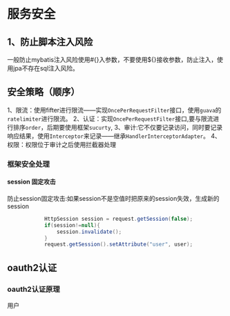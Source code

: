 # 服务安全
## 1、防止脚本注入风险
一般防止mybatis注入风险使用#{}入参数，不要使用${}接收参数，防止注入，使用jpa不存在sql注入风险。
## 安全策略（顺序）
1、限流：使用fifter进行限流——实现`OncePerRequestFilter`接口，使用`guava`的`ratelimiter`进行限流。
2、认证：实现`OncePerRequestFilter`接口,要与限流进行排序`order`，后期要使用框架`sucurty`,
3、审计:它不仅要记录访问，同时要记录响应结果，使用`Interceptor`来记录——继承`HandlerInterceptorAdapter`。
4、权限：权限位于审计之后使用拦截器处理
### 框架安全处理
#### session 固定攻击

防止session固定攻击:如果session不是空值时把原来的session失效，生成新的session
```java
            HttpSession session = request.getSession(false);
            if(session!=null){
                session.invalidate();
            }
            request.getSession().setAttribute("user", user);
```
## oauth2认证
### oauth2认证原理
   
  用户
